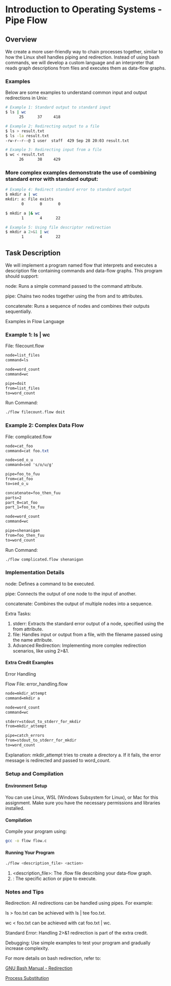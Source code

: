 # Introduction to Operating Systems - Pipe Flow

## Overview

We create a more user-friendly way to chain processes together, similar to how the Linux shell handles piping and redirection. Instead of using bash commands, we will develop a custom language and an interpreter that reads graph descriptions from files and executes them as data-flow graphs.

### Examples

Below are some examples to understand common input and output redirections in Unix:

```bash
# Example 1: Standard output to standard input
$ ls | wc
      25      37     418
```

```bash
# Example 2: Redirecting output to a file
$ ls > result.txt
$ ls -la result.txt
-rw-r--r--@ 1 user  staff  429 Sep 28 20:03 result.txt
```

```bash
# Example 3: Redirecting input from a file
$ wc < result.txt
      26      38     429
```
### More complex examples demonstrate the use of combining standard error with standard output:
```bash
# Example 4: Redirect standard error to standard output
$ mkdir a | wc
mkdir: a: File exists
       0       0       0
```
```bash
$ mkdir a |& wc
       1       4      22
```
```bash
# Example 5: Using file descriptor redirection
$ mkdir a 2>&1 | wc
       1       4      22
```

## Task Description

We will implement a program named flow that interprets and executes a description file containing commands and data-flow graphs. This program should support:

node: Runs a simple command passed to the command attribute.

pipe: Chains two nodes together using the from and to attributes.

concatenate: Runs a sequence of nodes and combines their outputs sequentially.

Examples in Flow Language

### Example 1: ls | wc

File: filecount.flow
```css
node=list_files
command=ls

node=word_count
command=wc

pipe=doit
from=list_files
to=word_count
```

Run Command:
```bash
./flow filecount.flow doit
```

### Example 2: Complex Data Flow

File: complicated.flow
```css
node=cat_foo
command=cat foo.txt

node=sed_o_u
command=sed 's/o/u/g'

pipe=foo_to_fuu
from=cat_foo
to=sed_o_u

concatenate=foo_then_fuu
parts=2
part_0=cat_foo
part_1=foo_to_fuu

node=word_count
command=wc

pipe=shenanigan
from=foo_then_fuu
to=word_count
```

Run Command:
```bash
./flow complicated.flow shenanigan
```

### Implementation Details

node: Defines a command to be executed.

pipe: Connects the output of one node to the input of another.

concatenate: Combines the output of multiple nodes into a sequence.

Extra Tasks:

1. stderr: Extracts the standard error output of a node, specified using the from attribute.
2. file: Handles input or output from a file, with the filename passed using the name attribute.
3. Advanced Redirection: Implementing more complex redirection scenarios, like using 2>&1.

#### Extra Credit Examples

Error Handling

Flow File: error_handling.flow
```css
node=mkdir_attempt
command=mkdir a

node=word_count
command=wc

stderr=stdout_to_stderr_for_mkdir
from=mkdir_attempt

pipe=catch_errors
from=stdout_to_stderr_for_mkdir
to=word_count
```
Explanation: mkdir_attempt tries to create a directory a. If it fails, the error message is redirected and passed to word_count.

### Setup and Compilation

#### Environment Setup
You can use Linux, WSL (Windows Subsystem for Linux), or Mac for this assignment. Make sure you have the necessary permissions and libraries installed.

#### Compilation
Compile your program using:
```bash
gcc -o flow flow.c
```

#### Running Your Program
```bash
./flow <description_file> <action>
```

1. <description_file>: The .flow file describing your data-flow graph.
2. <action>: The specific action or pipe to execute.

### Notes and Tips

Redirection: All redirections can be handled using pipes. For example:

ls > foo.txt can be achieved with ls | tee foo.txt.

wc < foo.txt can be achieved with cat foo.txt | wc.

Standard Error: Handling 2>&1 redirection is part of the extra credit.

Debugging: Use simple examples to test your program and gradually increase complexity.

For more details on bash redirection, refer to:

[GNU Bash Manual - Redirection](https://www.gnu.org/software/bash/manual/html_node/Redirections.html)

[Process Substitution](https://tldp.org/LDP/abs/html/process-sub.html)
